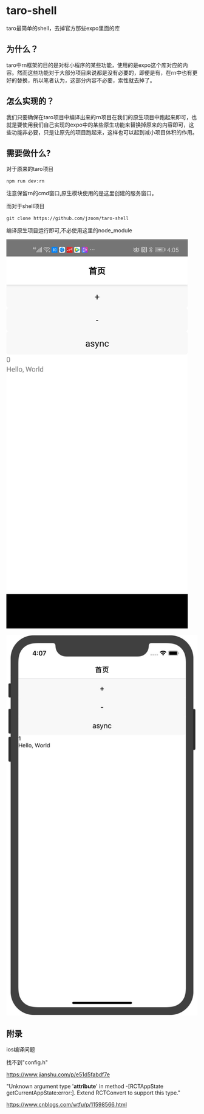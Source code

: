 # taro-shell
taro最简单的shell，去掉官方那些expo里面的库


## 为什么？

taro中rn框架的目的是对标小程序的某些功能，使用的是expo这个库对应的内容。然而这些功能对于大部分项目来说都是没有必要的，即便是有，在rn中也有更好的替换，所以笔者认为，这部分内容不必要，索性就去掉了。

## 怎么实现的？

我们只要确保在taro项目中编译出来的rn项目在我们的原生项目中跑起来即可，也就是要使用我们自己实现的expo中的某些原生功能来替换掉原来的内容即可，这些功能非必要，只是让原先的项目跑起来，这样也可以起到减小项目体积的作用。


## 需要做什么?

对于原来的taro项目

```
npm run dev:rn
```

注意保留rn的cmd窗口,原生模块使用的是这里创建的服务窗口。

而对于shell项目
```
git clone https://github.com/jzoom/taro-shell
```

编译原生项目运行即可,不必使用这里的node_module


![](img/android.jpg)

![](img/ios.png)

## 附录

ios编译问题

找不到"config.h"

https://www.jianshu.com/p/e51d5fabdf7e

"Unknown argument type '__attribute__' in method -[RCTAppState getCurrentAppState:error:]. Extend RCTConvert to support this type."

https://www.cnblogs.com/wtfu/p/11598566.html






